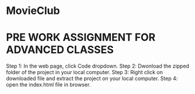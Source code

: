 # MovieClub
# PRE WORK ASSIGNMENT FOR ADVANCED CLASSES
Step 1: In the web page, click Code dropdown.
Step 2: Dwonload the zipped folder of the project in your local computer.
Step 3: Right click on downloaded file and extract the project on your local computer.
Step 4: open the index.html file in browser.
